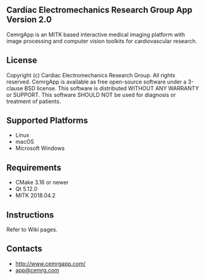 Cardiac Electromechanics Research Group App Version 2.0
-------------------------------------------------------
CemrgApp is an MITK based interactive medical imaging platform with image processing and computer vision toolkits for cardiovascular research.

License
-------
Copyright (c) Cardiac Electromechanics Research Group. All rights reserved.
CemrgApp is available as free open-source software under a 3-clause BSD license.
This software is distributed WITHOUT ANY WARRANTY or SUPPORT.
This software SHOULD NOT be used for diagnosis or treatment of patients.

Supported Platforms
-------------------
- Linux
- macOS
- Microsoft Windows

Requirements
------------
- CMake 3.16 or newer
- Qt 5.12.0
- MITK 2018.04.2

Instructions
------------
Refer to Wiki pages.

Contacts
--------
- http://www.cemrgapp.com/
- app@cemrg.com
